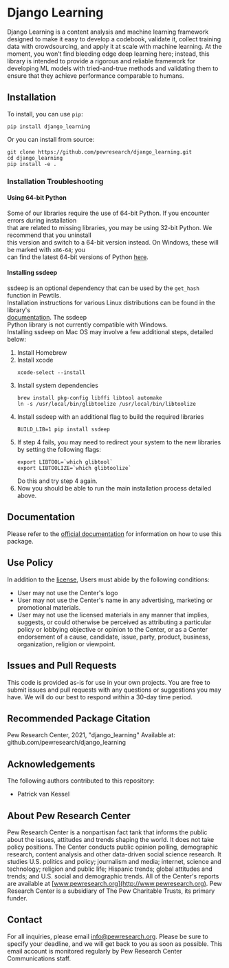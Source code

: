 # Django Learning

Django Learning is a content analysis and machine learning framework designed to make it easy to develop a codebook, 
validate it, collect training data with crowdsourcing, and apply it at scale with machine learning. At the moment, you 
won’t find bleeding edge deep learning here; instead, this library is intended to provide a rigorous and reliable 
framework for developing ML models with tried-and-true methods and validating them to ensure that they achieve 
performance comparable to humans.

## Installation

To install, you can use `pip`:

    pip install django_learning

Or you can install from source:

    git clone https://github.com/pewresearch/django_learning.git
    cd django_learning
    pip install -e .

### Installation Troubleshooting

#### Using 64-bit Python

Some of our libraries require the use of 64-bit Python. If you encounter errors during installation \
that are related to missing libraries, you may be using 32-bit Python. We recommend that you uninstall \
this version and switch to a 64-bit version instead. On Windows, these will be marked with `x86-64`; you \
can find the latest 64-bit versions of Python [here](https://www.python.org/downloads).

#### Installing ssdeep

ssdeep is an optional dependency that can be used by the `get_hash` function in Pewtils. \
Installation instructions for various Linux distributions can be found in the library's \
[documentation](https://python-ssdeep.readthedocs.io/en/latest/installation.html). The ssdeep \
Python library is not currently compatible with Windows. \
Installing ssdeep on Mac OS may involve a few additional steps, detailed below:

1. Install Homebrew
2. Install xcode
    ```
    xcode-select --install
    ```
3. Install system dependencies
    ```
    brew install pkg-config libffi libtool automake
    ln -s /usr/local/bin/glibtoolize /usr/local/bin/libtoolize
    ```
4. Install ssdeep with an additional flag to build the required libraries
    ```
    BUILD_LIB=1 pip install ssdeep
    ```
5. If step 4 fails, you may need to redirect your system to the new libraries by setting the following flags:
    ```
    export LIBTOOL=`which glibtool`
    export LIBTOOLIZE=`which glibtoolize`
    ```
   Do this and try step 4 again.
6. Now you should be able to run the main installation process detailed above.

## Documentation

Please refer to the [official documentation](https://pewresearch.github.io/django_learning/) for information on how to use this package.

## Use Policy

In addition to the [license](https://github.com/pewresearch/django_learning/blob/master/LICENSE), Users must abide by the following conditions:

- User may not use the Center's logo
- User may not use the Center's name in any advertising, marketing or promotional materials.
- User may not use the licensed materials in any manner that implies, suggests, or could otherwise be perceived as attributing a particular policy or lobbying objective or opinion to the Center, or as a Center endorsement of a cause, candidate, issue, party, product, business, organization, religion or viewpoint.

## Issues and Pull Requests

This code is provided as-is for use in your own projects. You are free to submit issues and pull requests with any questions or suggestions you may have. We will do our best to respond within a 30-day time period.

## Recommended Package Citation

Pew Research Center, 2021, "django_learning" Available at: github.com/pewresearch/django_learning

## Acknowledgements

The following authors contributed to this repository:

- Patrick van Kessel

## About Pew Research Center

Pew Research Center is a nonpartisan fact tank that informs the public about the issues, attitudes and trends shaping the world. It does not take policy positions. The Center conducts public opinion polling, demographic research, content analysis and other data-driven social science research. It studies U.S. politics and policy; journalism and media; internet, science and technology; religion and public life; Hispanic trends; global attitudes and trends; and U.S. social and demographic trends. All of the Center's reports are available at [www.pewresearch.org](http://www.pewresearch.org). Pew Research Center is a subsidiary of The Pew Charitable Trusts, its primary funder.

## Contact

For all inquiries, please email info@pewresearch.org. Please be sure to specify your deadline, and we will get back to you as soon as possible. This email account is monitored regularly by Pew Research Center Communications staff.
